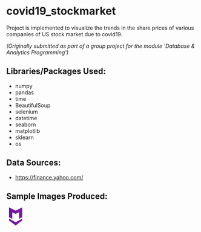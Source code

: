 # covid19_stockmarket
Project is implemented to visualize the trends in the share prices of various companies of US stock market due to covid19.

*(Originally submitted as part of a group project for the module 'Database & Analytics Programming')*


## Libraries/Packages Used:
* numpy
* pandas
* time
* BeautifulSoup
* selenium
* datetime
* seaborn
* matplotlib
* sklearn
* os


## Data Sources:
* <https://finance.yahoo.com/>


## Sample Images Produced:
![alt text](https://github.com/adam-p/markdown-here/raw/master/src/common/images/icon48.png "Logo Title Text 1")
